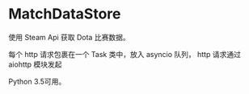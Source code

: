# MatchDataStore

使用 Steam Api 获取 Dota 比赛数据。

每个 http 请求包裹在一个 Task 类中，放入 asyncio 队列， http 请求通过 aiohttp 模块发起

Python 3.5可用。